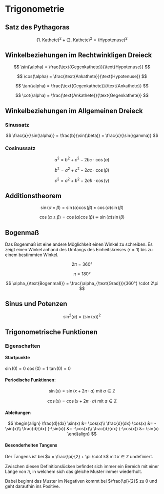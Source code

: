 # Trigonometrie

## Satz des Pythagoras

$$
(\text{1. Kathete})^2 + (\text{2. Kathete})^2 = (\text{Hypotenuse})^2
$$

## Winkelbeziehungen im Rechtwinkligen Dreieck

$$
\sin(\alpha) = \frac{\text{Gegenkathete}}{\text{Hypotenuse}}
$$

$$
\cos(\alpha) = \frac{\text{Ankathete}}{\text{Hypotenuse}}
$$

$$
\tan(\alpha) = \frac{\text{Gegenkathete}}{\text{Ankathete}}
$$

$$
\cot(\alpha) = \frac{\text{Ankathete}}{\text{Gegenkathete}}
$$

## Winkelbeziehungen im Allgemeinen Dreieck

### Sinussatz

$$
\frac{a}{\sin(\alpha)} = \frac{b}{\sin(\beta)} = \frac{c}{\sin(\gamma)}
$$

### Cosinussatz

$$
a^2 = b^2 + c^2 - 2bc \cdot \cos(\alpha)
$$

$$
b^2 = a^2 + c^2 - 2ac \cdot \cos(\beta)
$$

$$
c^2 = a^2 + b^2 - 2ab \cdot \cos(\gamma)
$$

## Additionstheorem

$$
\sin(\alpha \pm \beta) = \sin(\alpha) \cos(\beta) \pm \cos(\alpha) \sin(\beta)
$$

$$
\cos(\alpha \pm \beta) = \cos(\alpha) \cos(\beta) \mp \sin(\alpha) \sin(\beta)
$$

## Bogenmaß

Das Bogenmaß ist eine andere Möglichkeit einen Winkel zu schreiben. Es zeigt einen Winkel anhand des Umfangs des Einheitskreises ($r = 1$) bis zu einem bestimmten Winkel.

$$
2\pi = 360°
$$

$$
\pi = 180°
$$

$$
\alpha_{\text{Bogenmaß}} = \frac{\alpha_{\text{Grad}}}{360°} \cdot 2\pi
$$

## Sinus und Potenzen

$$
\sin^2(\alpha) = (\sin(\alpha))^2
$$

## Trigonometrische Funktionen

### Eigenschaften

#### Startpunkte

$\sin(0) = 0$
$\cos(0) = 1$
$\tan(0) = 0$

#### Periodische Funktionen:

$$
\sin(x) = \sin(x + 2\pi \cdot a) \text{ mit } a \in \mathbb{Z}
$$

$$
\cos(x) = \cos(x + 2\pi \cdot a) \text{ mit } a \in \mathbb{Z}
$$

#### Ableitungen

$$
\begin{align}
\frac{d}{dx} \sin(x) &= \cos(x)\\
\frac{d}{dx} \cos(x) &= -\sin(x)\\
\frac{d}{dx} (-\sin(x)) &= -\cos(x)\\
\frac{d}{dx} (-\cos(x)) &= \sin(x)
\end{align}
$$

#### Besonderheiten Tangens

Der Tangens ist bei $x = \frac{\pi}{2} + \pi \cdot k$ mit $k \in \mathbb{Z}$ undefiniert.

Zwischen diesen Definitionslücken befindet sich immer ein Bereich mit einer Länge von $\pi$, in welchem sich das gleiche Muster immer wiederholt.

Dabei beginnt das Muster im Negativen kommt bei $\frac{\pi}{2}$ zu $0$ und geht daraufhin ins Positive.